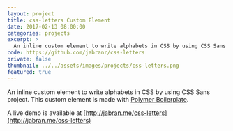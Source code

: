```yaml
---
layout: project
title: css-letters Custom Element
date: 2017-02-13 08:00:00
categories: projects
excerpt: >
  An inline custom element to write alphabets in CSS by using CSS Sans project.
code: https://github.com/jabranr/css-letters
private: false
thumbnail: ../../assets/images/projects/css-letters.png
featured: true
---
```


An inline custom element to write alphabets in CSS by using CSS Sans project. This custom element is made with [Polymer Boilerplate](http://polymer-project.org).

A live demo is available at [http://jabran.me/css-letters](http://jabran.me/css-letters)

